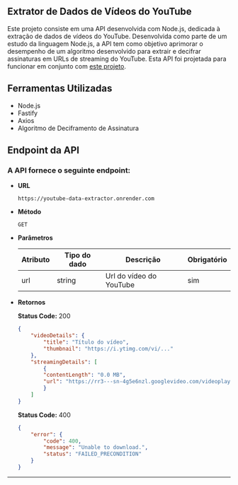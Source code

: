## Extrator de Dados de Vídeos do YouTube

Este projeto consiste em uma API desenvolvida com Node.js, dedicada à extração de dados de vídeos do YouTube. Desenvolvida como parte de um estudo da linguagem Node.js, a API tem como objetivo aprimorar o desempenho de um algoritmo desenvolvido para extrair e decifrar assinaturas em URLs de streaming do YouTube. Esta API foi projetada para funcionar em conjunto com [este projeto](https://github.com/yetzinn/extrator-audio-yt).

## Ferramentas Utilizadas

- Node.js
- Fastify
- Axios
- Algoritmo de Deciframento de Assinatura

## Endpoint da API

### A API fornece o seguinte endpoint:

* **URL**

  `https://youtube-data-extractor.onrender.com`

* **Método**

  `GET`

* **Parâmetros**

    | Atributo   | Tipo do dado   | Descrição                                  | Obrigatório     |
    |------------|----------------|------------------------------------------- |-----------------|
    | url        | string         | Url do vídeo do YouTube                    | sim             |

* **Retornos**
  
  **Status Code:** 200
  
    ```json
    {
        "videoDetails": {
            "title": "Título do vídeo",
            "thumbnail": "https://i.ytimg.com/vi/..."
        },
        "streamingDetails": [
            {
            "contentLength": "0.0 MB",
            "url": "https://rr3---sn-4g5e6nzl.googlevideo.com/videoplayback..."
            }
        ]
    }
    ```

  **Status Code:** 400
  
    ```json
    {
        "error": {
            "code": 400,
            "message": "Unable to download.",
            "status": "FAILED_PRECONDITION"
        }
    }
    ``` 
        
-----
